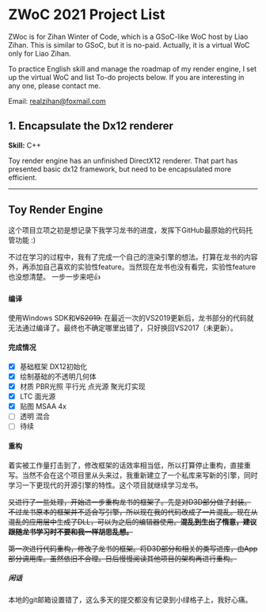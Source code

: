 # ZWoC 2021 Project List

ZWoc is for Zihan Winter of Code, which is a GSoC-like WoC host by Liao Zihan. This is similar to GSoC, but it is no-paid. Actually, it is a virtual WoC only for Liao Zihan. 

To practice English skill and manage the roadmap of my render engine, I set up the virtual WoC and list To-do projects below. If you are interesting in any one, please contact me. 

Email: realzihan@foxmail.com

## 1. Encapsulate the Dx12 renderer

**Skill:** C++

Toy render engine has an unfinished DirectX12 renderer. That part has presented basic dx12 framework, but need to be encapsulated more efficient. 



---



## Toy Render Engine

这个项目立项之初是想记录下我学习龙书的进度，发挥下GitHub最原始的代码托管功能 :)

不过在学习的过程中，我有了完成一个自己的渲染引擎的想法。打算在龙书的内容外，再添加自己喜欢的实验性feature。当然现在龙书也没有看完，实验性feature也没想清楚。
一步一步来吧👍

#### 编译
使用Windows SDK和~~VS2019.~~ 在最近一次的VS2019更新后，龙书部分的代码就无法通过编译了。最终也不确定哪里出错了，只好换回VS2017（未更新）。

#### 完成情况
- [x] 基础框架 DX12初始化
- [x] 绘制基础的不透明几何体
- [x] 材质 PBR光照 平行光 点光源 聚光灯实现
- [x] LTC 面光源
- [x] 贴图 MSAA 4x
- [ ] 透明 混合
- [ ] 待续
#### 重构

着实被工作量打击到了，修改框架的话效率相当低，所以打算停止重构，直接重写。当然不会在这个项目里从头来过，我重新建立了一个私库来写新的引擎，同时学习一下更现代的开源引擎的特性。这个项目就继续学习龙书。

~~又进行了一些处理，开始进一步重构龙书的框架了。先是对D3D部分做了封装。不过龙书原本的框架并不适合写引擎，所以现在我的代码改成了一片混乱。现在从混乱的应用层中生成了DLL，可以为之后的编辑器使用。**混乱到生出了惰意，建议跟随龙书学习时不要和我一样胡思乱想。**~~

~~第一次进行代码重构，修改了龙书的框架。将D3D部分和相关的类写进库，由App部分调用库。虽然依旧不合理。日后慢慢阅读其他项目的架构再进行重构。~~

##### 闲话

本地的git邮箱设置错了，这么多天的提交都没有记录到小绿格子上，我好心痛。
